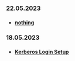 ### 22.05.2023
* #### [nothing]

### 18.05.2023
* #### [Kerberos Login Setup]

[nothing]: https://github.com/GeraldLeikam/tutorials/blob/master
[Kerberos Login Setup]: https://github.com/GeraldLeikam/tutorials/blob/master/guides/ownCloud/kerberos/login_setup.md